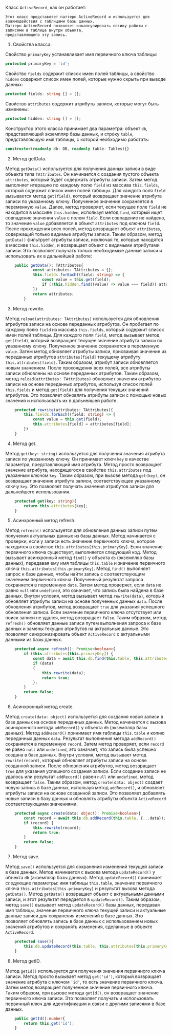 Класс `ActiveRecord`, как он работает:


    Этот класс представляет паттерн ActiveRecord и используется для взаимодействия с таблицами базы данных. 
    Паттерн ActiveRecord позволяет инкапсулировать логику работы с записями в таблице внутри объекта, 
    представляющего эту запись.

1. Свойства класса.

Свойство `primaryKey` устанавливает имя первичного ключа таблицы:

```typescript
protected primaryKey = 'id';
```
Свойство `fields` содержит список имен полей таблицы, а свойство `hidden` содержит список имен полей, которые нужно скрыть при выводе данных:

```typescript
protected fields: string [] = [];
```

Свойство `attributes` содержит атрибуты записи, которые могут быть изменены:

```typescript
protected hidden: string [] = [];
```
Конструктор этого класса принимает два параметра: объект `db`, представляющий экземпляр базы данных, и строку `table`, представляющую имя таблицы, с которой необходимо работать:

```typescript
constructor(readonly db: DB, readonly table: Tables){}
```    

2. Метод getData.

Метод `getData()` используется для получения данных записи в виде объекта типа `TAttributes`. 
Он начинается с создания пустого объекта `attributes`, который будет содержать атрибуты записи. 
Затем метод выполняет итерацию по каждому полю `field` из массива `this.fields`, который содержит список имен полей таблицы.
Для каждого поля `field` вызывается метод `get(field)`, который возвращает значение атрибута записи по указанному ключу. Полученное значение сохраняется в переменную `value`.
Далее, метод проверяет, если текущее поле `field` не находится в массиве `this.hidden`, используя метод `find`, который ищет совпадение значения `value` с полем `field`. Если совпадение не найдено, то значение `value` добавляется в объект `attributes` под ключом `field`.
После прохождения всех полей, метод возвращает объект `attributes`, содержащий только видимые атрибуты записи.
Таким образом, метод `getData()` фильтрует атрибуты записи, исключая те, которые находятся в массиве `this.hidden`, 
и возвращает объект с видимыми атрибутами записи. Это позволяет получать только необходимые данные записи и использовать их в дальнейшей работе: 

```typescript
    public getData(): TAttributes{
            const attributes: TAttributes = {};
            this.fields.forEach((field: string) => {
                const value = this.get(field);
                if (!this.hidden.find((value) => value === field)) attributes[field] = value;
            })
            return attributes;
        }
```

3. Метод rewrite.

Метод `reload(attributes: TAttributes)` используется для обновления атрибутов записи на основе переданных атрибутов.
Он пробегает по каждому полю `field` из массива `this.fields`, который содержит список имен полей таблицы.
Для каждого поля `field`, метод вызывает метод `get(field)`, который возвращает текущее значение атрибута записи по указанному ключу. Полученное значение сохраняется в переменную `value`.
Затем метод обновляет атрибуты записи, присваивая значение из переданных атрибутов `attributes[field]` текущему атрибуту `this.attributes[field]`. Таким образом, атрибут записи обновляется новым значением.
После прохождения всех полей, все атрибуты записи обновлены на основе переданных атрибутов.
Таким образом, метод `reload(attributes: TAttributes)` обновляет значения атрибутов записи на основе переданных атрибутов, используя список полей `this.fields` и метод `get(field)` для получения текущих значений атрибутов. Это позволяет обновлять атрибуты записи с помощью новых значений и использовать их в дальнейшей работе.

```typescript
    protected rewrite(attributes: TAttributes){
        this.fields.forEach((field: string) => {
            const value = this.get(field);
            this.attributes[field] = attributes[field];
        })
    }
```  

4. Метод get.

Метод `get(key: string)` используется для получения значения атрибута записи по указанному ключу.
Он принимает ключ `key` в качестве параметра, представляющий имя атрибута.
Метод просто возвращает значение атрибута, находящегося в свойстве `this.attributes` под указанным ключом `key`.
Таким образом, при вызове метода `get(key)`, он возвращает значение атрибута записи, соответствующее указанному ключу `key`. Это позволяет получать значения атрибутов записи для дальнейшего использования.

```typescript
    protected get(key: string){
        return this.attributes[key];
    }
```

5. Асинхронный метод refresh.

Метод `refresh()` используется для обновления данных записи путем получения актуальных данных из базы данных.
Метод начинается с проверки, если у записи есть значение первичного ключа, которое находится в свойстве `this.attributes[this.primaryKey]`. Если значение первичного ключа существует, выполняется следующий код.
Метод вызывает асинхронный метод `find()` у объекта `db` (экземпляр базы данных), передавая ему имя таблицы `this.table` и значение первичного ключа `this.attributes[this.primaryKey]`. 
Метод `find()` выполняет запрос к базе данных, чтобы найти запись с соответствующим значением первичного ключа.
Полученный результат запроса сохраняется в переменную `data`. 
Затем метод проверяет, если `data` не равно `null` или `undefined`, это означает, что запись была найдена в базе данных.
Внутри условия, метод вызывает метод `rewrite(data)`, который обновляет атрибуты записи на основе полученных данных `data`.
После обновления атрибутов, метод возвращает `true` для указания успешного обновления записи.
Если значение первичного ключа отсутствует или поиск записи не удался, метод возвращает `false`.
Таким образом, метод `refresh()` обновляет данные записи путем выполнения запроса к базе данных и замены текущих атрибутов на актуальные данные. Это позволяет синхронизировать объект `ActiveRecord` с актуальными данными из базы данных.

```typescript
    protected async refresh(): Promise<boolean>{
        if (this.attributes[this.primaryKey]) {
            const data = await this.db.find(this.table, this.attributes[this.primaryKey]);
            if (data) 
            {
                this.rewrite(data);
                return true;
            };
        }
        return false;
    }
```

6. Асинхронный метод create.

Метод `create(data: object)` используется для создания новой записи в базе данных на основе переданных данных.
Метод начинается с вызова асинхронного метода `addRecord()` у объекта `db` (экземпляр базы данных). Метод `addRecord()` принимает имя таблицы `this.table` и копию переданных данных `data`.
Результат выполнения метода `addRecord()` сохраняется в переменную `record`.
Затем метод проверяет, если `record` не равно `null` или `undefined`, это означает, что запись была успешно создана в базе данных.
Внутри условия, метод вызывает метод `rewrite(record)`, который обновляет атрибуты записи на основе созданной записи.
После обновления атрибутов, метод возвращает `true` для указания успешного создания записи.
Если создание записи не удалось или результат `addRecord()` равен `null` или `undefined`, метод возвращает `false`.
Таким образом, метод `create(data: object)` создает новую запись в базе данных, используя метод `addRecord()`, и обновляет атрибуты записи на основе созданной записи. Это позволяет добавлять новые записи в базу данных и обновлять атрибуты объекта `ActiveRecord` соответствующими значениями.

```typescript 
    protected async create(data: object): Promise<boolean>{
        const record = await this.db.addRecord(this.table, {...data});
        if (record) {
            this.rewrite(record);
            return true;
        }
        return false;
    }
```

7. Метод save.

Метод `save()` используется для сохранения изменений текущей записи в базе данных.
Метод начинается с вызова метода `updateRecord()` у объекта `db` (экземпляр базы данных). 
Метод `updateRecord()` принимает следующие параметры: имя таблицы `this.table`, значение первичного ключа `this.attributes[this.primaryKey]` и результат вызова метода `getData()`.
Метод `getData()` возвращает объект с актуальными данными записи, и этот результат передается в `updateRecord()`.
Таким образом, метод `save()` вызывает метод `updateRecord()` базы данных, передавая имя таблицы, значение первичного ключа текущей записи и актуальные данные записи для сохранения изменений в базе данных.
Это позволяет обновлять запись в базе данных с использованием новых значений атрибутов и сохранять изменения, сделанные в объекте `ActiveRecord`.

```typescript
    protected save(){
        this.db.updateRecord(this.table, this.attributes[this.primaryKey], this.getData());
    }
```

8. Метод getID.

Метод `getId()` используется для получения значения первичного ключа записи.
Метод просто вызывает метод `get('id')`, который возвращает значение атрибута с ключом `'id'`, то есть значение первичного ключа.
Затем метод возвращает полученное значение первичного ключа.
Таким образом, при вызове метода `getId()`, он возвращает значение первичного ключа записи. Это позволяет получать и использовать первичный ключ для идентификации и связи с другими записями в базе данных.

```typescript
    public getId():number{
        return this.get('id');
    }
```
